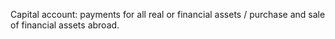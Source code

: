 Capital account: payments for all real or financial assets / purchase and sale of financial assets abroad.